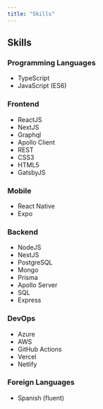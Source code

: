 ```yaml
---
title: "Skills"
---
```

## Skills

### Programming Languages
* TypeScript
* JavaScript (ES6)

### Frontend
* ReactJS
* NextJS
* Graphql
* Apollo Client
* REST
* CSS3
* HTML5
* GatsbyJS

### Mobile
* React Native
* Expo

### Backend
* NodeJS
* NestJS
* PostgreSQL
* Mongo
* Prisma
* Apollo Server
* SQL
* Express

### DevOps
* Azure
* AWS
* GitHub Actions
* Vercel
* Netlify

### Foreign Languages
* Spanish (fluent)
